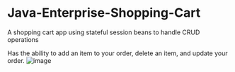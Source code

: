 # Java-Enterprise-Shopping-Cart
A shopping cart app using stateful session beans to handle CRUD operations

Has the ability to add an item to your order, delete an item, and update your order.
![image](https://user-images.githubusercontent.com/64910289/125195293-de634c80-e276-11eb-8194-f26c2dfd65cf.png)
